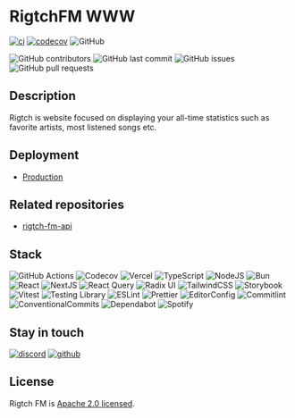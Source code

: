 # RigtchFM WWW

[![ci](https://github.com/Rigtch/rigtch-fm-www/actions/workflows/main.yml/badge.svg)](https://github.com/Rigtch/rigtch-fm-www/actions/workflows/main.yml)
[![codecov](https://codecov.io/gh/Rigtch/rigtch-fm-www/graph/badge.svg?token=CiWf6BsT4I)](https://codecov.io/gh/Rigtch/rigtch-fm-www)
![GitHub](https://img.shields.io/github/license/Rigtch/rigtch-fm-www)

![GitHub contributors](https://img.shields.io/github/contributors/Rigtch/rigtch-fm-www)
![GitHub last commit](https://img.shields.io/github/last-commit/Rigtch/rigtch-fm-www)
![GitHub issues](https://img.shields.io/github/issues/Rigtch/rigtch-fm-www)
![GitHub pull requests](https://img.shields.io/github/issues-pr/Rigtch/rigtch-fm-www)

## Description

Rigtch is website focused on displaying your all-time statistics such as favorite artists, most listened songs etc.

## Deployment

- [Production](https://rigtch-fm.vercel.app)

## Related repositories

- [rigtch-fm-api](https://github.com/Rigtch/rigtch-fm-api)

## Stack

![GitHub Actions](https://img.shields.io/badge/github%20actions-%232671E5.svg?style=for-the-badge&logo=githubactions&logoColor=white)
![Codecov](https://img.shields.io/badge/codecov-%23ff0077.svg?style=for-the-badge&logo=codecov&logoColor=white)
![Vercel](https://img.shields.io/badge/vercel-%23000000.svg?style=for-the-badge&logo=vercel&logoColor=white)
![TypeScript](https://img.shields.io/badge/TypeScript-007ACC?style=for-the-badge&logo=typescript&logoColor=white)
![NodeJS](https://img.shields.io/badge/Node.js-43853D?style=for-the-badge&logo=node.js&logoColor=white)
![Bun](https://img.shields.io/badge/Bun-%23000000.svg?style=for-the-badge&logo=bun&logoColor=white)
![React](https://img.shields.io/badge/React-20232A?style=for-the-badge&logo=react&logoColor=61DAFB)
![NextJS](https://img.shields.io/badge/Next-black?style=for-the-badge&logo=next.js&logoColor=white)
![React Query](https://img.shields.io/badge/-React%20Query-FF4154?style=for-the-badge&logo=react%20query&logoColor=white)
![Radix UI](https://img.shields.io/badge/radix%20ui-161618.svg?style=for-the-badge&logo=radix-ui&logoColor=white)
![TailwindCSS](https://img.shields.io/badge/tailwindcss-%2338B2AC.svg?style=for-the-badge&logo=tailwind-css&logoColor=white)
![Storybook](https://img.shields.io/badge/-Storybook-FF4785?style=for-the-badge&logo=storybook&logoColor=white)
![Vitest](https://img.shields.io/badge/-Vitest-%252529?style=for-the-badge&logo=vitest&logoColor=FCC72B)
![Testing Library](https://img.shields.io/badge/testing%20library-323330?style=for-the-badge&logo=testing-library&logoColor=red)
![ESLint](https://img.shields.io/badge/eslint-3A33D1?style=for-the-badge&logo=eslint&logoColor=white)
![Prettier](https://img.shields.io/badge/prettier-1A2C34?style=for-the-badge&logo=prettier&logoColor=F7BA3E)
![EditorConfig](https://img.shields.io/badge/Editor%20Config-E0EFEF?style=for-the-badge&logo=editorconfig&logoColor=000)
![Commitlint](https://img.shields.io/badge/commitlint-000000.svg?style=for-the-badge&logo=commitlint&logoColor=white)
![ConventionalCommits](https://img.shields.io/badge/Conventional%20Commits-FE5196.svg?style=for-the-badge&logo=Conventional-Commits&logoColor=white)
![Dependabot](https://img.shields.io/badge/dependabot-025E8C?style=for-the-badge&logo=dependabot&logoColor=white)
![Spotify](https://img.shields.io/badge/Spotify-1ED760?style=for-the-badge&logo=spotify&logoColor=white)

## Stay in touch

[![discord](https://img.shields.io/badge/Discord-7289DA?style=for-the-badge&logo=discord&logoColor=white)](https://discord.gg/kuQFdzJhTy)
[![github](https://img.shields.io/badge/GitHub-100000?style=for-the-badge&logo=github&logoColor=white)](https://github.com/Rigtch)

## License

Rigtch FM is [Apache 2.0 licensed](LICENSE).
